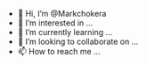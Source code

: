 - 👋 Hi, I’m @Markchokera
- 👀 I’m interested in ...
- 🌱 I’m currently learning ...
- 💞️ I’m looking to collaborate on ...
- 📫 How to reach me ...

<!---
Markchokera/Markchokera is a ✨ special ✨ repository because its `README.md` (this file) appears on your GitHub profile.
You can click the Preview link to take a look at your changes.
--->
